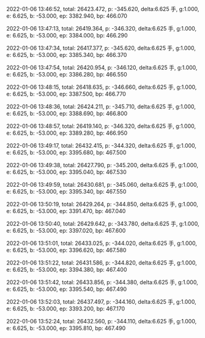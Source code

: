 2022-01-06 13:46:52, total: 26423.472, p: -345.620, delta:6.625 手, g:1.000, e: 6.625, b: -53.000, ep: 3382.940, bp: 466.070

2022-01-06 13:47:13, total: 26419.364, p: -346.320, delta:6.625 手, g:1.000, e: 6.625, b: -53.000, ep: 3384.000, bp: 466.290

2022-01-06 13:47:34, total: 26417.377, p: -345.620, delta:6.625 手, g:1.000, e: 6.625, b: -53.000, ep: 3385.340, bp: 466.370

2022-01-06 13:47:54, total: 26420.954, p: -346.120, delta:6.625 手, g:1.000, e: 6.625, b: -53.000, ep: 3386.280, bp: 466.550

2022-01-06 13:48:15, total: 26418.635, p: -346.660, delta:6.625 手, g:1.000, e: 6.625, b: -53.000, ep: 3387.500, bp: 466.770

2022-01-06 13:48:36, total: 26424.211, p: -345.710, delta:6.625 手, g:1.000, e: 6.625, b: -53.000, ep: 3388.690, bp: 466.800

2022-01-06 13:48:57, total: 26419.140, p: -346.320, delta:6.625 手, g:1.000, e: 6.625, b: -53.000, ep: 3389.280, bp: 466.950

2022-01-06 13:49:17, total: 26432.415, p: -344.320, delta:6.625 手, g:1.000, e: 6.625, b: -53.000, ep: 3395.680, bp: 467.500

2022-01-06 13:49:38, total: 26427.790, p: -345.200, delta:6.625 手, g:1.000, e: 6.625, b: -53.000, ep: 3395.040, bp: 467.530

2022-01-06 13:49:59, total: 26430.681, p: -345.060, delta:6.625 手, g:1.000, e: 6.625, b: -53.000, ep: 3395.340, bp: 467.550

2022-01-06 13:50:19, total: 26429.264, p: -344.850, delta:6.625 手, g:1.000, e: 6.625, b: -53.000, ep: 3391.470, bp: 467.040

2022-01-06 13:50:40, total: 26429.642, p: -343.780, delta:6.625 手, g:1.000, e: 6.625, b: -53.000, ep: 3397.020, bp: 467.600

2022-01-06 13:51:01, total: 26433.025, p: -344.020, delta:6.625 手, g:1.000, e: 6.625, b: -53.000, ep: 3396.620, bp: 467.580

2022-01-06 13:51:22, total: 26431.586, p: -344.820, delta:6.625 手, g:1.000, e: 6.625, b: -53.000, ep: 3394.380, bp: 467.400

2022-01-06 13:51:42, total: 26433.856, p: -344.380, delta:6.625 手, g:1.000, e: 6.625, b: -53.000, ep: 3395.540, bp: 467.490

2022-01-06 13:52:03, total: 26437.497, p: -344.160, delta:6.625 手, g:1.000, e: 6.625, b: -53.000, ep: 3393.200, bp: 467.170

2022-01-06 13:52:24, total: 26432.560, p: -344.110, delta:6.625 手, g:1.000, e: 6.625, b: -53.000, ep: 3395.810, bp: 467.490